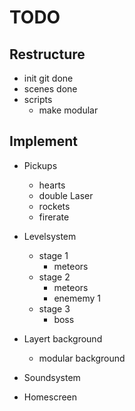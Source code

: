 # TODO

## Restructure
- init git done
- scenes done
- scripts 
	- make modular

## Implement
- Pickups
	- hearts
	- double Laser
	- rockets
	- firerate

- Levelsystem
	- stage 1
		- meteors
	- stage 2
		- meteors
		- enememy 1
	- stage 3
		- boss

- Layert background
	- modular background

- Soundsystem

- Homescreen
